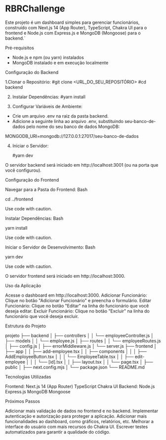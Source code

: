 # RBRChallenge

Este projeto é um dashboard simples para gerenciar funcionários, construído com Next.js 14 (App Router), TypeScript, Chakra UI para o frontend e Node.js com Express.js e MongoDB (Mongoose) para o backend.`

Pré-requisitos

- Node.js e npm (ou yarn) instalados
- MongoDB instalado e em execução localmente

Configuração do Backend

1.Clonar o Repositório: 
    #git clone <URL_DO_SEU_REPOSITÓRIO> #cd backend

2. Instalar Dependências: 
    #yarn install

3. Configurar Variáveis de Ambiente:

- Crie um arquivo .env na raiz da pasta backend.
- Adicione a seguinte linha ao arquivo .env, substituindo seu-banco-de-dados pelo nome do seu banco de dados MongoDB:

MONGODB_URI=mongodb://127.0.0.1:27017/seu-banco-de-dados

4. Iniciar o Servidor:

    #yarn dev

O servidor backend será iniciado em http://localhost:3001 (ou na porta que você configurou).

Configuração do Frontend

Navegar para a Pasta do Frontend:
Bash

cd ../frontend

Use code with caution.

Instalar Dependências: Bash

yarn install

Use code with caution.

Iniciar o Servidor de Desenvolvimento: Bash

yarn dev

Use code with caution.

O servidor frontend será iniciado em http://localhost:3000.

Uso da Aplicação

Acesse o dashboard em http://localhost:3000.
Adicionar Funcionário: Clique no botão "Adicionar Funcionário" e preencha o formulário.
Editar Funcionário: Clique no botão "Editar" na linha do funcionário que você deseja editar.
Excluir Funcionário: Clique no botão "Excluir" na linha do funcionário que você deseja excluir.

Estrutura do Projeto

projeto ├── backend │ ├── controllers │ │ └── employeeController.js │ ├── models │ │ └── employee.js │ ├── routes │ │ └── employeeRoutes.js │ ├── config.js │ ├── errorMiddleware.js │ └── server.js ├── frontend │ ├── app │ │ ├── add-employee.tsx │ │ ├── components │ │ │ ├── AddEmployeeButton.tsx │ │ │ └── EmployeeTable.tsx │ │ ├── edit-employee │ │ │ └── [id].tsx │ │ ├── layout.tsx │ │ └── page.tsx │ ├── public │ ├── next.config.mjs │ └── package.json └── README.md

Tecnologias Utilizadas

Frontend:
    Next.js 14 (App Router)
    TypeScript
    Chakra UI
Backend:
    Node.js
    Express.js
    MongoDB
    Mongoose

Próximos Passos

Adicionar mais validação de dados no frontend e no backend.
Implementar autenticação e autorização para proteger a aplicação.
Adicionar mais funcionalidades ao dashboard, como gráficos, relatórios, etc.
Melhorar a interface do usuário com mais recursos do Chakra UI.
Escrever testes automatizados para garantir a qualidade do código.
